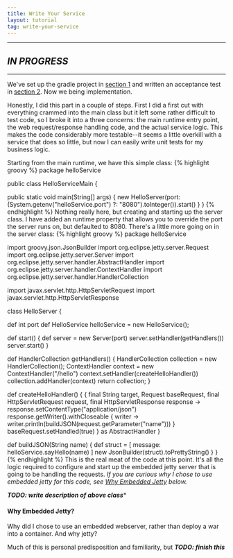 ```yaml
---
title: Write Your Service
layout: tutorial
tag: write-your-service
---
```

---
## ***IN PROGRESS*** ##

---

We've set up the gradle project in [section 1](1-setup-build-scripts.html) and written an acceptance test in [section 2](2-write-your-acceptance-test.html). Now we being implementation.

Honestly, I did this part in a couple of steps. First I did a first cut with everything crammed into the main class but it left some rather difficult to test code, so I broke it into a three concerns: the main runtime entry point, the web request/response handling code, and the actual service logic. This makes the code considerably more testable--it seems a little overkill with a service that does so little, but now I can easily write unit tests for my business logic.

Starting from the main runtime, we have this simple class:
{% highlight groovy %}
package helloService

public class HelloServiceMain {

  public static void main(String[] args) {
    new HelloServer(port: (System.getenv("helloService.port") ?: "8080").toInteger()).start()
  }
}
{% endhighlight %}
Nothing really here, but creating and starting up the server class. I have added an runtime property that allows you to override the port the server runs on, but defaulted to 8080. There's a little more going on in the server class:
{% highlight groovy %}
package helloService

import groovy.json.JsonBuilder
import org.eclipse.jetty.server.Request
import org.eclipse.jetty.server.Server
import org.eclipse.jetty.server.handler.AbstractHandler
import org.eclipse.jetty.server.handler.ContextHandler
import org.eclipse.jetty.server.handler.HandlerCollection

import javax.servlet.http.HttpServletRequest
import javax.servlet.http.HttpServletResponse

class HelloServer {

  def int port
  def HelloService helloService = new HelloService();

  def start() {
    def server = new Server(port)
    server.setHandler(getHandlers())
    server.start()
  }

  def HandlerCollection getHandlers() {
    HandlerCollection collection = new HandlerCollection();
    ContextHandler context = new ContextHandler("/hello")
    context.setHandler(createHelloHandler())
    collection.addHandler(context)
    return collection;
  }

  def createHelloHandler() {
    { final String target, Request baseRequest,
      final HttpServletRequest request,
      final HttpServletResponse response ->
      response.setContentType("application/json")
      response.getWriter().withCloseable { writer ->
        writer.println(buildJSON(request.getParameter("name")))
      }
      baseRequest.setHandled(true)
    } as AbstractHandler
  }

  def buildJSON(String name) {
    def struct = [
    message: helloService.sayHello(name)
    ]
    new JsonBuilder(struct).toPrettyString()
  }
}
{% endhighlight %}
This is the real meat of the code at this point. It's all the logic required to configure and start up the embedded jetty server that is going to be handling the requests. *If you are curious why I chose to use embedded jetty for this code, see [Why Embedded Jetty](#embedded-jetty) below.*

***TODO: write description of above class****

<h4>Why Embedded Jetty?</h4>
<a name="embedded-jetty"></a>
Why did I chose to use an embedded webserver, rather than deploy a war into a container. And why jetty?

Much of this is personal predisposition and familiarity, but
***TODO: finish this***
